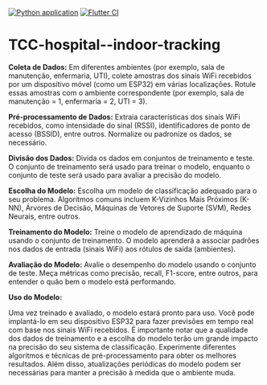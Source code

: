 [![Python application](https://github.com/PedroPereiraGuimaraes/tcc-hospital-indoor-tracking/actions/workflows/python-app.yml/badge.svg)](https://github.com/PedroPereiraGuimaraes/tcc-hospital-indoor-tracking/actions/workflows/python-app.yml)
[![Flutter CI](https://github.com/PedroPereiraGuimaraes/tcc-hospital-indoor-tracking/actions/workflows/flutter-app.yml/badge.svg)](https://github.com/PedroPereiraGuimaraes/tcc-hospital-indoor-tracking/actions/workflows/flutter-app.yml)

# TCC-hospital--indoor-tracking

**Coleta de Dados:**
Em diferentes ambientes (por exemplo, sala de manutenção, enfermaria, UTI), colete amostras dos sinais WiFi recebidos por um dispositivo móvel (como um ESP32) em várias localizações.
Rotule essas amostras com o ambiente correspondente (por exemplo, sala de manutenção = 1, enfermaria = 2, UTI = 3).

**Pré-processamento de Dados:**
Extraia características dos sinais WiFi recebidos, como intensidade do sinal (RSSI), identificadores de ponto de acesso (BSSID), entre outros.
Normalize ou padronize os dados, se necessário.

**Divisão dos Dados:**
Divida os dados em conjuntos de treinamento e teste. O conjunto de treinamento será usado para treinar o modelo, enquanto o conjunto de teste será usado para avaliar a precisão do modelo.

**Escolha do Modelo:**
Escolha um modelo de classificação adequado para o seu problema. Algoritmos comuns incluem K-Vizinhos Mais Próximos (K-NN), Árvores de Decisão, Máquinas de Vetores de Suporte (SVM), Redes Neurais, entre outros.

**Treinamento do Modelo:**
Treine o modelo de aprendizado de máquina usando o conjunto de treinamento. O modelo aprenderá a associar padrões nos dados de entrada (sinais WiFi) aos rótulos de saída (ambientes).

**Avaliação do Modelo:**
Avalie o desempenho do modelo usando o conjunto de teste. Meça métricas como precisão, recall, F1-score, entre outros, para entender o quão bem o modelo está performando.

**Uso do Modelo:**

Uma vez treinado e avaliado, o modelo estará pronto para uso. Você pode implantá-lo em seu dispositivo ESP32 para fazer previsões em tempo real com base nos sinais WiFi recebidos.
É importante notar que a qualidade dos dados de treinamento e a escolha do modelo terão um grande impacto na precisão do seu sistema de classificação. Experimente diferentes algoritmos e técnicas de pré-processamento para obter os melhores resultados. Além disso, atualizações periódicas do modelo podem ser necessárias para manter a precisão à medida que o ambiente muda.
